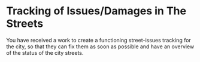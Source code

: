 # Tracking of Issues/Damages in The Streets

You have received a work to create a functioning street-issues tracking for the city, so that they can fix them as soon as possible and have an overview of the status of the city streets.
